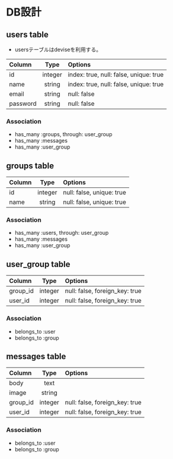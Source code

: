 # DB設計

## users table
+ usersテーブルはdeviseを利用する。

|Column|Type|Options|
|:--|:-:|:--|
|id|integer|index: true, null: false, unique: true|
|name|string|index: true, null: false, unique: true|
|email|string|null: false|
|password|string|null: false|

### Association
+ has_many :groups, through: user_group
+ has_many :messages
+ has_many :user_group

## groups table
|Column|Type|Options|
|:--|:-:|:--|
|id|integer|null: false, unique: true|
|name|string|null: false, unique: true|

### Association
+ has_many :users, through: user_group
+ has_many :messages
+ has_many :user_group

## user_group table
|Column|Type|Options|
|:--|:-:|:--|
|group_id|integer|null: false, foreign_key: true|
|user_id|integer|null: false, foreign_key: true|

### Association
+ belongs_to :user
+ belongs_to :group

## messages table
|Column|Type|Options|
|:--|:-:|:--|
|body|text||
|image|string||
|group_id|integer|null: false, foreign_key: true|
|user_id|integer|null: false, foreign_key: true|

### Association
+ belongs_to :user
+ belongs_to :group
